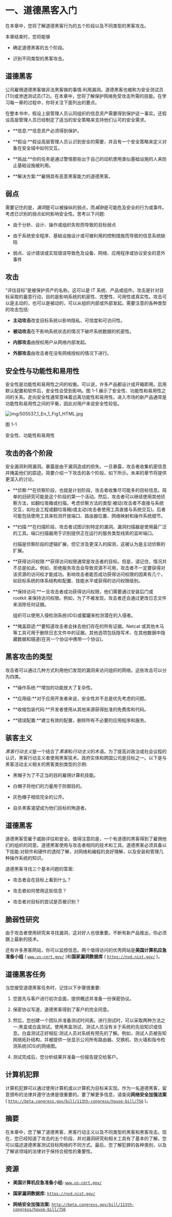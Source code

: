 # 一、道德黑客入门

在本章中，您将了解道德黑客行为的五个阶段以及不同类型的黑客攻击。

本章结束时，您将能够

*   确定道德黑客的五个阶段。

*   识别不同类型的黑客攻击。

## 道德黑客

公司雇佣道德黑客做非法黑客做的事情:利用漏洞。道德黑客也被称为安全测试员(T0)或渗透测试员(T2)。在本章中，您将了解保护网络免受攻击所需的技能。在学习每一章的过程中，你将关注下面列出的要点。

在整本书中，假设上层管理人员认同组织的信息资产需要得到保护这一事实。还假设高层管理人员已经制定了适当的安全策略来支持他们认可的安全需求。

*   **信息:**信息资产必须得到保护。

*   **假设:**假设高层管理人员认识到安全的需要，并且有一个安全策略来定义对象在安全域中如何交互。

*   **挑战:**你的任务是通过警惕那些出于自己的动机使用类似基础设施的人来防止基础设施被利用。

*   **解决方案:**雇佣具有恶意黑客能力的道德黑客。

## 弱点

需要记住的是，*漏洞*是可以被操纵的弱点，而*威胁*是可能危及安全的行为或事件。考虑已识别的弱点如何影响安全性。思考以下问题:

*   由于分析、设计、操作或组织失败而导致的目标弱点

*   由于系统安全程序、基础设施设计或可被利用的控制措施而导致的信息系统缺陷

*   弱点、设计错误或实现错误导致危及设备、网络、应用程序或协议安全的意外事件

## 攻击

“评估目标”是被保护资产的名称。这可以是 IT 系统、产品或组件。攻击是针对目标采取的蓄意行动，目的是影响系统的机密性、完整性、可用性或真实性。攻击可以是主动的，也可以是被动的，可以从组织内部或外部发起。需要注意的各种类型的攻击包括:

*   **主动攻击**改变目标系统以影响隐私、可信度和可访问性。

*   **被动攻击**在不影响系统状态的情况下破坏系统数据的机密性。

*   **内部攻击**由授权用户从网络内部发起。

*   **外部攻击**由攻击者在没有网络授权的情况下进行。

## 安全性与功能性和易用性

安全性是功能性和易用性之间的权衡。可以说，许多产品都设计成开箱即用。启用默认配置和软件后，安全性会受到影响。图 1-1 展示了安全性、功能性和易用性之间的关系。走向安全性通常意味着远离功能性和易用性。进入市场的新产品通常是功能性和易用性之间的平衡，因此对用户来说安全性较低。

![img/505537_1_En_1_Fig1_HTML.jpg](img/505537_1_En_1_Fig1_HTML.jpg)

图 1-1

安全性、功能性和易用性

## 攻击的各个阶段

安全漏洞利用漏洞。暴露是由于漏洞造成的损失。一旦暴露，攻击者收集机密信息并掩盖他们的踪迹。简要介绍一下攻击的各个阶段，如下所示。未来的章节将提供更深入的讨论。

*   **侦察:**在侦察阶段，也就是计划阶段，攻击者收集尽可能多的目标信息。简单的旧研究可能是这个阶段的第一个活动。然后，攻击者可以继续使用其他侦察方法，如翻垃圾箱或扫描。考虑侦察方法的类型:被动(攻击者不直接与系统交互，如社会工程或翻垃圾箱)或主动(攻击者使用工具直接与系统交互)。后者可能包括使用工具来检测开放端口、路由器位置、网络映射和操作系统细节。

*   **扫描:**在扫描阶段，攻击者试图识别特定的漏洞。漏洞扫描器是使用最广泛的工具。端口扫描器用于识别提供正在运行的服务类型线索的监听端口。

    扫描是侦察阶段的逻辑扩展，但它涉及更深入的探测，这被认为是主动侦察的扩展。

*   **获得访问权限:**获得访问权限通常是攻击者的目标。但是，请记住，情况并不总是如此。例如，拒绝服务攻击会导致资源不可用，攻击者不一定要获得对该资源的访问权才能成功。影响攻击者能否成功获得访问权限的因素有几个，如目标系统的体系结构和配置、技能水平或获得的访问权限级别。

*   **保持访问:**一旦攻击者成功获得访问权限，他们需要通过安装后门或 rootkit 来保持访问权限。例如，为了不被发现，攻击者还会通过更改日志文件来消除任何证据。

    组织可以使用入侵检测系统(IDS)或蜜罐来检测潜在的入侵者。

*   **掩盖踪迹:**要知道攻击者会抹去他们存在的所有证据。Netcat 或其他木马等工具可用于删除日志文件中的证据。其他选项包括隐写术、在其他数据中隐藏数据和隧道(在另一个协议中携带一个协议)。

## 黑客攻击的类型

攻击者可以通过几种方式利用他们发现的漏洞来访问组织的网络。这些攻击可以分为四类。

*   **操作系统:**增加的功能放大了复杂性。

*   **应用级:**对于应用开发者来说，安全性并不总是优先考虑的问题。

*   **收缩包装代码:**开发者使用从其他来源获得批准的免费库和代码。

*   **错误配置:**建立有效的配置，删除所有不必要的应用程序和服务。

## 骇客主义

*黑客行动主义*是一个结合了*黑客*和*行动主义*的术语。为了提高对政治或社会议程的认识，黑客行动主义者使用黑客技术。政府实体和跨国公司是目标之一。以下是与黑客活动主义相关的黑客类别类型的示例:

*   黑帽子为了不正当的目的雇佣计算机技能。

*   白帽子将他们的力量用于防御目的。

*   灰色帽子相信完全的公开。

*   自杀黑客渴望成为他们目标的殉道者。

## 道德黑客

道德黑客受雇于威胁评估和安全。值得注意的是，一个有道德的黑客得到了雇佣他们的组织的同意。道德黑客使用与攻击者相同的技术和工具。道德黑客必须具备以下技能:对软件和硬件的透彻了解，对网络和编程的良好理解，以及安装和管理几种操作系统的知识。

道德黑客寻找三个基本问题的答案:

*   攻击者会在目标上看到什么？

*   攻击者如何使用这些信息？

*   攻击者对目标的尝试是否被识别？

## 脆弱性研究

由于攻击者使用研究来寻找漏洞，这对好人也很重要。不断有新产品推出，你必须跟上最新的技术。

还有许多黑客网站，你可以监控信息。两个值得访问的优秀网站是**美国计算机应急准备小组** ( [`www.us-cert.gov/`](http://www.us-cert.gov/) )和**国家漏洞数据库** ( [`https://nvd.nist.gov/`](https://nvd.nist.gov/) )。

## 道德黑客任务

当您接受道德黑客任务时，记住以下步骤很重要:

1.  您首先与客户进行初次会面，提供概述并准备一份保密协议。

2.  保密协议写道，道德黑客得到了客户的完全同意。

3.  然后，您创建一个团队并准备测试时间表。进行测试时，可以采取两种方法之一:黑盒或白盒测试。使用黑盒测试，测试人员没有关于系统的先验知识或信息。白盒测试正好相反:测试人员对系统有预先的了解。例如，测试人员被告知网络拓扑结构，并被提供一张显示公司所有路由器、交换机、防火墙和指令检测系统(IDS)的网络图。

4.  测试完成后，您分析结果并准备一份报告提交给客户。

## 计算机犯罪

计算机犯罪可以通过使用计算机或以计算机为目标来实现。作为一名道德黑客，留意颁布的法律并遵守法律是很重要的。要了解更多信息，请查阅**网络安全加强法案** ( [`http://beta.congress.gov/bill/113th-congress/house-bill/756`](http://beta.congress.gov/bill/113th-congress/house-bill/756) )。

## 摘要

在本章中，您了解了道德黑客、黑客行动主义以及不同类型的黑客和黑客攻击。现在，您已经知道了攻击的五个阶段，并对漏洞研究和相关工具有了基本的了解。您可以描述道德黑客测试目标网络的不同方式。最后，您了解犯罪的各种类别，以及了解该领域的法律对于保持合规性的重要性。

## 资源

*   **美国计算机应急准备小组:** [`www.us-cert.gov/`](http://www.us-cert.gov/)

*   **国家漏洞数据库:** [`https://nvd.nist.gov/`](https://nvd.nist.gov/)

*   **网络安全加强法案:** [`http://beta.congress.gov/bill/113th-congress/house-bill/756`](http://beta.congress.gov/bill/113th-congress/house-bill/756)